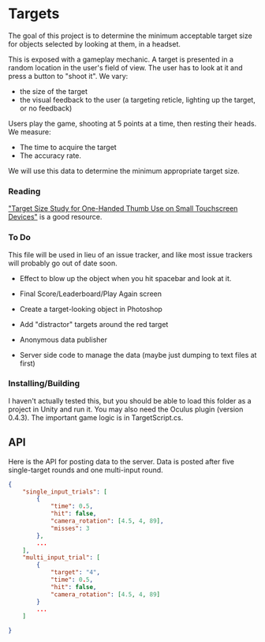 # Targets

The goal of this project is to determine the minimum acceptable target size for
objects selected by looking at them, in a headset.

This is exposed with a gameplay mechanic. A target is presented in a random
location in the user's field of view. The user has to look at it and press a
button to "shoot it". We vary:

- the size of the target
- the visual feedback to the user (a targeting reticle, lighting up the target, or no feedback)

Users play the game, shooting at 5 points at a time, then resting their heads.
We measure:

- The time to acquire the target
- The accuracy rate.

We will use this data to determine the minimum appropriate target size.

### Reading

["Target Size Study for One-Handed Thumb Use on Small Touchscreen
Devices"][paper] is a good resource.

[paper]: http://www.twentymilliseconds.com/pdf/minimum-button-size.pdf

### To Do

This file will be used in lieu of an issue tracker, and like most issue
trackers will probably go out of date soon.

- Effect to blow up the object when you hit spacebar and look at it.
- Final Score/Leaderboard/Play Again screen
- Create a target-looking object in Photoshop
- Add "distractor" targets around the red target

- Anonymous data publisher
- Server side code to manage the data (maybe just dumping to text files at first)

### Installing/Building

I haven't actually tested this, but you should be able to load this folder as
a project in Unity and run it. You may also need the Oculus plugin (version
0.4.3). The important game logic is in TargetScript.cs.

## API

Here is the API for posting data to the server. Data is posted after five
single-target rounds and one multi-input round.

```json
{
    "single_input_trials": [
        {
            "time": 0.5,
            "hit": false,
            "camera_rotation": [4.5, 4, 89],
            "misses": 3
        },
        ...
    ],
    "multi_input_trial": [
        {
            "target": "4",
            "time": 0.5,
            "hit": false,
            "camera_rotation": [4.5, 4, 89]
        }
        ...
    ]

}
```
